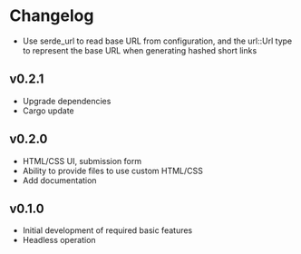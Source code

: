 # Changelog

- Use serde_url to read base URL from configuration, and the url::Url type to
  represent the base URL when generating hashed short links

## v0.2.1

- Upgrade dependencies
- Cargo update

## v0.2.0

- HTML/CSS UI, submission form
- Ability to provide files to use custom HTML/CSS
- Add documentation

## v0.1.0

- Initial development of required basic features
- Headless operation
